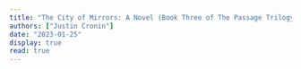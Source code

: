 ```yaml
---
title: "The City of Mirrors: A Novel (Book Three of The Passage Trilogy)"
authors: ["Justin Cronin"]
date: "2023-01-25"
display: true
read: true
---
```


